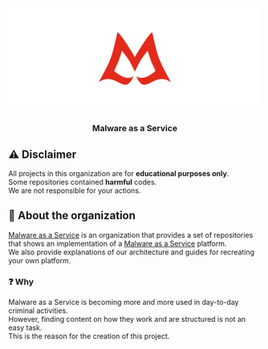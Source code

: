 <!--
SPDX-FileCopyrightText: 2024 The .github development team

SPDX-License-Identifier: GPL-3.0-or-later
-->

<div align="center">
  <a href="https://github.com/Malware-as-a-Service/">
    <!-- markdownlint-disable-next-line line-length -->
    <img src="../assets/images/logo.svg" alt="Logo" />
  </a>

<h3 align="center">Malware as a Service</h3>
</div>

## :warning: Disclaimer

All projects in this organization are for **educational purposes only**.\
Some repositories contained **harmful** codes.\
We are not responsible for your actions.

## :eyes: About the organization

[Malware as a Service][maas] is an organization that provides a set of
repositories that shows an implementation of a
[Malware as a Service][as a service] platform.\
We also provide explanations of our architecture and guides for recreating your
own platform.

### :question: Why

Malware as a Service is becoming more and more used in day-to-day criminal activities.\
However, finding content on how they work and are structured is not an easy task.\
This is the reason for the creation of this project.

[as a service]: https://en.wikipedia.org/wiki/As_a_service
[maas]: https://github.com/Malware-as-a-Service/
